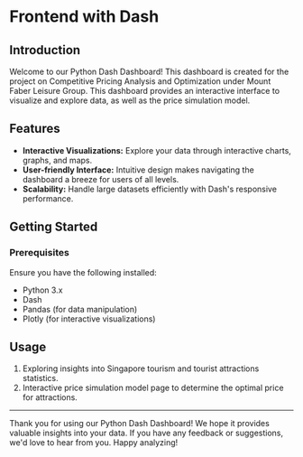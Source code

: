 # Frontend with Dash

## Introduction

Welcome to our Python Dash Dashboard! This dashboard is created for the project on Competitive Pricing Analysis and Optimization under Mount Faber Leisure Group.
This dashboard provides an interactive interface to visualize and explore data, as well as the price simulation model.

## Features

- **Interactive Visualizations:** Explore your data through interactive charts, graphs, and maps.
- **User-friendly Interface:** Intuitive design makes navigating the dashboard a breeze for users of all levels.
- **Scalability:** Handle large datasets efficiently with Dash's responsive performance.

## Getting Started

### Prerequisites

Ensure you have the following installed:

- Python 3.x
- Dash
- Pandas (for data manipulation)
- Plotly (for interactive visualizations)

## Usage

1. Exploring insights into Singapore tourism and tourist attractions statistics.
2. Interactive price simulation model page to determine the optimal price for attractions.


---

Thank you for using our Python Dash Dashboard! We hope it provides valuable insights into your data. If you have any feedback or suggestions, we'd love to hear from you. Happy analyzing!
